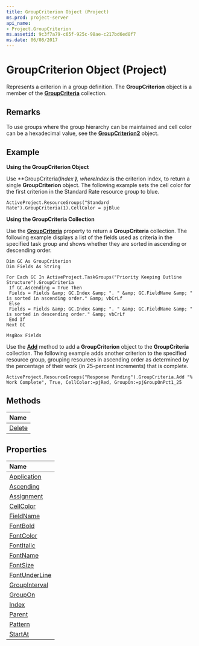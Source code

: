 ```yaml
---
title: GroupCriterion Object (Project)
ms.prod: project-server
api_name:
- Project.GroupCriterion
ms.assetid: 9c3f7a79-c65f-925c-98ae-c217bd6ed8f7
ms.date: 06/08/2017
---
```



# GroupCriterion Object (Project)

Represents a criterion in a group definition. The **GroupCriterion** object is a member of the **[GroupCriteria](groupcriteria-object-project.md)** collection.
 


## Remarks

To use groups where the group hierarchy can be maintained and cell color can be a hexadecimal value, see the **[GroupCriterion2](groupcriterion2-object-project.md)** object.
 

 

## Example

 **Using the GroupCriterion Object**
 

 
Use **GroupCriteria(***Index* **)**, where*Index* is the criterion index, to return a single **GroupCriterion** object. The following example sets the cell color for the first criterion in the Standard Rate resource group to blue.
 

 



```
ActiveProject.ResourceGroups("Standard Rate").GroupCriteria(1).CellColor = pjBlue
```

 **Using the GroupCriteria Collection**
 

 
Use the **[GroupCriteria](group-groupcriteria-property-project.md)** property to return a **GroupCriteria** collection. The following example displays a list of the fields used as criteria in the specified task group and shows whether they are sorted in ascending or descending order.
 

 



```
Dim GC As GroupCriterion 
Dim Fields As String 
 
For Each GC In ActiveProject.TaskGroups("Priority Keeping Outline Structure").GroupCriteria 
 If GC.Ascending = True Then 
 Fields = Fields &amp; GC.Index &amp; ". " &amp; GC.FieldName &amp; " is sorted in ascending order." &amp; vbCrLf 
 Else 
 Fields = Fields &amp; GC.Index &amp; ". " &amp; GC.FieldName &amp; " is sorted in descending order." &amp; vbCrLf 
 End If 
Next GC 
 
MsgBox Fields
```

Use the **[Add](groupcriteria-add-method-project.md)** method to add a **GroupCriterion** object to the **GroupCriteria** collection. The following example adds another criterion to the specified resource group, grouping resources in ascending order as determined by the percentage of their work (in 25-percent increments) that is complete.
 

 



```
ActiveProject.ResourceGroups("Response Pending").GroupCriteria.Add "% Work Complete", True, CellColor:=pjRed, GroupOn:=pjGroupOnPct1_25
```


## Methods



|**Name**|
|:-----|
|[Delete](groupcriterion-delete-method-project.md)|

## Properties



|**Name**|
|:-----|
|[Application](groupcriterion-application-property-project.md)|
|[Ascending](groupcriterion-ascending-property-project.md)|
|[Assignment](groupcriterion-assignment-property-project.md)|
|[CellColor](groupcriterion-cellcolor-property-project.md)|
|[FieldName](groupcriterion-fieldname-property-project.md)|
|[FontBold](groupcriterion-fontbold-property-project.md)|
|[FontColor](groupcriterion-fontcolor-property-project.md)|
|[FontItalic](groupcriterion-fontitalic-property-project.md)|
|[FontName](groupcriterion-fontname-property-project.md)|
|[FontSize](groupcriterion-fontsize-property-project.md)|
|[FontUnderLine](groupcriterion-fontunderline-property-project.md)|
|[GroupInterval](groupcriterion-groupinterval-property-project.md)|
|[GroupOn](groupcriterion-groupon-property-project.md)|
|[Index](groupcriterion-index-property-project.md)|
|[Parent](groupcriterion-parent-property-project.md)|
|[Pattern](groupcriterion-pattern-property-project.md)|
|[StartAt](groupcriterion-startat-property-project.md)|

